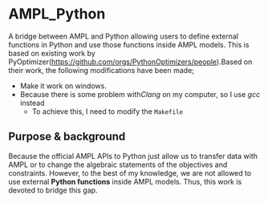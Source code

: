 # AMPL_Python
A bridge between AMPL and Python allowing users to define external functions in Python and use those functions inside AMPL models. 
This is based on existing work by PyOptimizer(https://github.com/orgs/PythonOptimizers/people).Based on their work, the following modifications
have been made;
  * Make it work on windows.
  * Because there is some problem with*Clang* on my computer, so I use *gcc* instead
    * To achieve this, I need to modify the `Makefile`
## Purpose & background
Because the official AMPL APIs to Python just allow us to transfer data with AMPL or to change the algebraic statements of the objectives and constraints. However, to the best of my knowledge, we are not allowed to use external **Python functions**  inside AMPL models. Thus, this work is devoted to bridge this gap. 

## 
    

